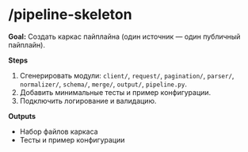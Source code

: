 # /pipeline-skeleton
**Goal:** Создать каркас пайплайна (один источник — один публичный пайплайн).

**Steps**
1) Сгенерировать модули: `client/`, `request/`, `pagination/`, `parser/`, `normalizer/`, `schema/`, `merge/`, `output/`, `pipeline.py`.
2) Добавить минимальные тесты и пример конфигурации.
3) Подключить логирование и валидацию.

**Outputs**
- Набор файлов каркаса
- Тесты и пример конфигурации
